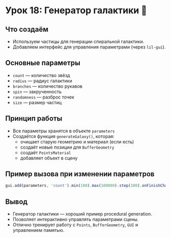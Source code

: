 # Урок 18: Генератор галактики 🌌

## Что создаём
- Используем частицы для генерации спиральной галактики.
- Добавляем интерфейс для управления параметрами (через `lil-gui`).

## Основные параметры
- `count` — количество звёзд
- `radius` — радиус галактики
- `branches` — количество рукавов
- `spin` — закрученность
- `randomness` — разброс точек
- `size` — размер частиц

## Принцип работы
- Все параметры хранятся в объекте `parameters`
- Создаётся функция `generateGalaxy()`, которая:
  - очищает старую геометрию и материал (если есть)
  - создаёт новые позиции для `BufferGeometry`
  - создаёт `PointsMaterial`
  - добавляет объект в сцену

## Пример вызова при изменении параметров
```js
gui.add(parameters, 'count').min(100).max(100000).step(100).onFinishChange(generateGalaxy);
```

## Вывод
- Генератор галактики — хороший пример procedural generation.
- Позволяет интерактивно управлять параметрами сцены.
- Отлично тренирует работу с `Points`, `BufferGeometry`, `GUI` и управлением памятью.